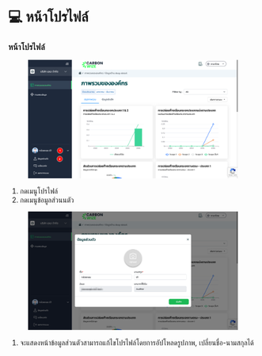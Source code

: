 # 💻 หน้าโปรไฟล์

### หน้าโปรไฟล์

<figure><img src="../.gitbook/assets/image (18) (1) (1) (1).png" alt=""><figcaption></figcaption></figure>

1. กดเมนูโปรไฟล์
2. กดเมนูข้อมูลส่วนนตัว



<figure><img src="../.gitbook/assets/image (19) (1) (1).png" alt=""><figcaption></figcaption></figure>

1. จะแสดงหน้าข้อมูลส่วนตัวสามารถแก้ไขโปรไฟล์โดยการอัปโหลดรูปภาพ, เปลี่ยนชื่อ-นามสกุลได้
